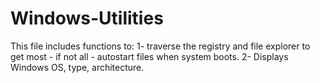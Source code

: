 # Windows-Utilities

This file includes functions to:
1- traverse the registry and file explorer to get most - if not all - autostart files when system boots.
2- Displays Windows OS, type, architecture.
